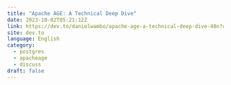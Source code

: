 ```yaml
---
title: "Apache AGE: A Technical Deep Dive"
date: 2023-10-02T05:21:12Z
link: https://dev.to/danielwambo/apache-age-a-technical-deep-dive-48n?utm_medium=RSS&utm_source=news.12bit.vn
site: dev.to
language: English
category:
  - postgres
  - apacheage
  - discuss
draft: false
---
```

